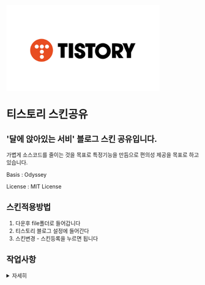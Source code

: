 <img align="center" width="400px" src="assets/Title.png">


# 티스토리 스킨공유
'달에 앉아있는 서비' 블로그 스킨 공유입니다.
--------------
가볍게 소스코드를 줄이는 것을 목표로 특정기능을 만듬으로 편의성 제공을 목표로 하고 있습니다.

Basis : Odyssey

License : MIT License

## 스킨적용방법
1. 다운후 file폴더로 들어갑니다
2. 티스토리 블로그 설정에 들어간다
3. 스킨변경 - 스킨등록을 누르면 됩니다

## 작업사항 
<details>
    <summary>자세히</summary>

### V1.0.1
* basic 목록스타일이미지를 1:1대응사이즈로 바꾸었습니다

### V1.0
* 사이드바, 푸터의 소스코드 수정 및 정렬
* 상단이동버튼 추가
* 페이스북 Btn >> 깃허브 Btn

</details>